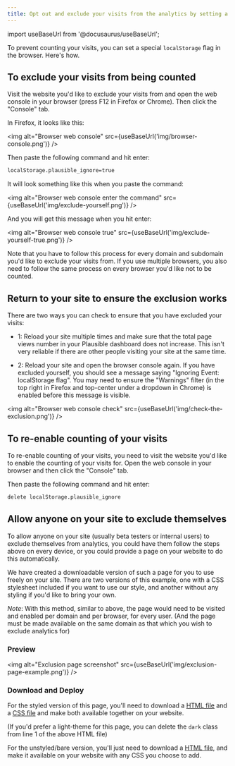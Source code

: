 ```yaml
---
title: Opt out and exclude your visits from the analytics by setting a localStorage flag in your browser
---
```


import useBaseUrl from '@docusaurus/useBaseUrl';

To prevent counting your visits, you can set a special `localStorage` flag in the browser. Here's how.

## To exclude your visits from being counted

Visit the website you'd like to exclude your visits from and open the web console in your browser (press F12 in Firefox or Chrome). Then click the "Console" tab.

In Firefox, it looks like this:

<img alt="Browser web console" src={useBaseUrl('img/browser-console.png')} />

Then paste the following command and hit enter:

```html
localStorage.plausible_ignore=true
```

It will look something like this when you paste the command:

<img alt="Browser web console enter the command" src={useBaseUrl('img/exclude-yourself.png')} />

And you will get this message when you hit enter:

<img alt="Browser web console true" src={useBaseUrl('img/exclude-yourself-true.png')} />

Note that you have to follow this process for every domain and subdomain you'd like to exclude your visits from. If you use multiple browsers, you also need to follow the same process on every browser you'd like not to be counted.

## Return to your site to ensure the exclusion works

There are two ways you can check to ensure that you have excluded your visits:

* 1: Reload your site multiple times and make sure that the total page views number in your Plausible dashboard does not increase. This isn't very reliable if there are other people visiting your site at the same time.

* 2: Reload your site and open the browser console again. If you have excluded yourself, you should see a message saying "Ignoring Event: localStorage flag". You may need to ensure the "Warnings" filter (in the top right in Firefox and top-center under a dropdown in Chrome) is enabled before this message is visible.

<img alt="Browser web console check" src={useBaseUrl('img/check-the-exclusion.png')} />

## To re-enable counting of your visits

To re-enable counting of your visits, you need to visit the website you'd like to enable the counting of your visits for. Open the web console in your browser and then click the "Console" tab.

Then paste the following command and hit enter:

```html
delete localStorage.plausible_ignore
```

## Allow anyone on your site to exclude themselves

To allow anyone on your site (usually beta testers or internal users) to exclude themselves from analytics, you could have them follow the steps above on every device, or you could provide a page on your website to do this automatically.

We have created a downloadable version of such a page for you to use freely on your site. There are two versions of this example, one with a CSS stylesheet included if you want to use our style, and another without any styling if you'd like to bring your own.

*Note*: With this method, similar to above, the page would need to be visited and enabled per domain and per browser, for every user. (And the page must be made available on the same domain as that which you wish to exclude analytics for)
### Preview

<img alt="Exclusion page screenshot" src={useBaseUrl('img/exclusion-page-example.png')} />

### Download and Deploy

For the styled version of this page, you'll need to download a <a target="_blank" download="index.html" href="/exclusion-examples/exclude.html">HTML file</a> and a <a target="_blank" download="plausible-exclusion.css" href="/exclusion-examples/plausible-exclusion.css">CSS file</a> and make both available together on your website.

(If you'd prefer a light-theme for this page, you can delete the `dark` class from line 1 of the above HTML file)

For the unstyled/bare version, you'll just need to download a <a target="_blank" download="index.html" href="/exclusion-examples/exclude-bare.html">HTML file</a>, and make it available on your website with any CSS you choose to add.
